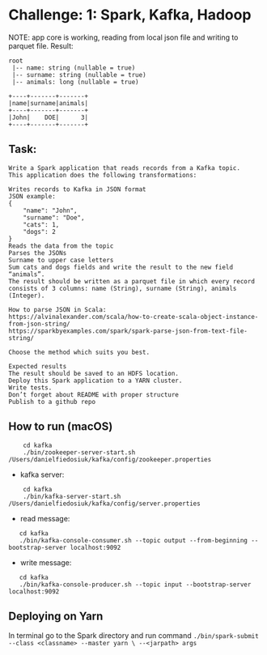 # Challenge: 1: Spark, Kafka, Hadoop
NOTE: app core is working, reading from local json file and writing to parquet file.
 Result:
```text
root
 |-- name: string (nullable = true)
 |-- surname: string (nullable = true)
 |-- animals: long (nullable = true)

+----+-------+-------+
|name|surname|animals|
+----+-------+-------+
|John|    DOE|      3|
+----+-------+-------+
```

## Task:
```text
Write a Spark application that reads records from a Kafka topic.
This application does the following transformations:

Writes records to Kafka in JSON format
JSON example:
{
    "name": "John",
    "surname": "Doe",
    "cats": 1,
    "dogs": 2
}
Reads the data from the topic
Parses the JSONs
Surname to upper case letters
Sum cats and dogs fields and write the result to the new field “animals”.
The result should be written as a parquet file in which every record consists of 3 columns: name (String), surname (String), animals (Integer).

How to parse JSON in Scala:
https://alvinalexander.com/scala/how-to-create-scala-object-instance-from-json-string/
https://sparkbyexamples.com/spark/spark-parse-json-from-text-file-string/

Choose the method which suits you best.

Expected results
The result should be saved to an HDFS location.
Deploy this Spark application to a YARN cluster.
Write tests.
Don’t forget about README with proper structure
Publish to a github repo

```

## How to run (macOS)

````
    cd kafka
    ./bin/zookeeper-server-start.sh /Users/danielfiedosiuk/kafka/config/zookeeper.properties
````

- kafka server:

````
    cd kafka
    ./bin/kafka-server-start.sh /Users/danielfiedosiuk/kafka/config/server.properties
````

- read message:

 ````
    cd kafka
    ./bin/kafka-console-consumer.sh --topic output --from-beginning --bootstrap-server localhost:9092
 ````
- write message:

 ````
    cd kafka
    ./bin/kafka-console-producer.sh --topic input --bootstrap-server localhost:9092
 ````

## Deploying on Yarn
In terminal go to the Spark directory and run command
```./bin/spark-submit --class <classname> --master yarn \ --<jarpath> args   ```

